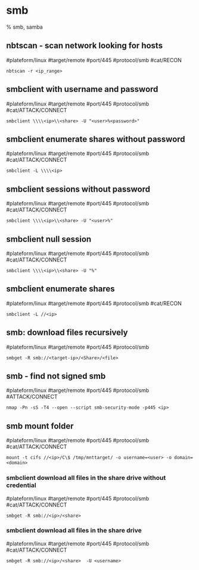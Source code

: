 # smb
% smb, samba

## nbtscan - scan network looking for hosts
#plateform/linux #target/remote #port/445 #protocol/smb #cat/RECON 
```
nbtscan -r <ip_range>
```

## smbclient with username and password
#plateform/linux #target/remote #port/445 #protocol/smb #cat/ATTACK/CONNECT  
```
smbclient \\\\<ip>\\<share> -U "<user>%<password>"
```

## smbclient enumerate shares without password
#plateform/linux #target/remote #port/445 #protocol/smb #cat/ATTACK/CONNECT  
```
smbclient -L \\\\<ip>
```


## smbclient sessions without password
#plateform/linux #target/remote #port/445 #protocol/smb #cat/ATTACK/CONNECT  
```
smbclient \\\\<ip>\\<share> -U "<user>%"
```

## smbclient null session
#plateform/linux #target/remote #port/445 #protocol/smb #cat/ATTACK/CONNECT  
```
smbclient \\\\<ip>\\<share> -U "%"
```

## smbclient enumerate shares
#plateform/linux #target/remote #port/445 #protocol/smb #cat/RECON
```
smbclient -L //<ip>
```

## smb: download files recursively
#plateform/linux #target/remote #port/445 #protocol/smb
```
smbget -R smb://<target-ip>/<Share>/<file>
```


## smb - find not signed  smb
#plateform/linux #target/remote #port/445 #protocol/smb #ATTACK/CONNECT  
```
nmap -Pn -sS -T4 --open --script smb-security-mode -p445 <ip>
```

## smb mount folder
#plateform/linux #target/remote #port/445 #protocol/smb #cat/ATTACK/CONNECT  
```
mount -t cifs //<ip>/C\$ /tmp/mnttarget/ -o username=<user> -o domain=<domain>
```

### smbclient download all files in the share drive without credential
#plateform/linux #target/remote #port/445 #protocol/smb #cat/ATTACK/CONNECT  
```
smbget -R smb://<ip>/<share> 
```

### smbclient download all files in the share drive
#plateform/linux #target/remote #port/445 #protocol/smb #cat/ATTACK/CONNECT  
```
smbget -R smb://<ip>/<share>  -U <username>
```